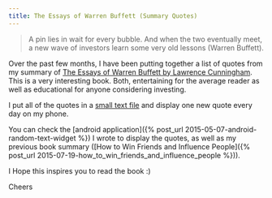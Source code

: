 ```yaml
---
title: The Essays of Warren Buffett (Summary Quotes)
---
```


> A pin lies in wait for every bubble. And when the two eventually meet, a new
> wave of investors learn some very old lessons (Warren Buffett).


Over the past few months, I have been putting together a list of quotes from my
summary of 
[The Essays of Warren Buffett by Lawrence Cunningham](http://www.goodreads.com/book/show/145565.The_Essays_of_Warren_Buffett).
This is a very interesting book. Both, entertaining for the average reader as
well as educational for anyone considering investing.

I put all of the quotes in a 
[small text file](https://github.com/camilotejeiro/book_summary_quotes/blob/master/the_essays_of_warren_buffett_quotes-lawrence_cunningham.txt)
and display one new quote every day on my phone. 

You can check the 
[android application]({% post_url 2015-05-07-android-random-text-widget %})
I wrote to display the quotes, as well as my previous book summary 
([How to Win Friends and Influence People]({% post_url 2015-07-19-how_to_win_friends_and_influence_people %})).

I Hope this inspires you to read the book :)

Cheers
